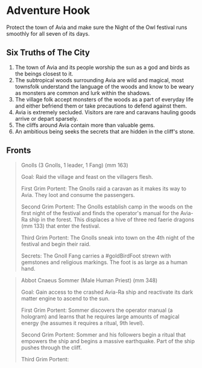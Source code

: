 # Adventure Hook

Protect the town of Avia and make sure the Night of the Owl festival runs smoothly for all seven of its days.


## Six Truths of The City

1.  The town of Avia and its people worship the sun as a god and birds as the beings closest to it.
2. The subtropical woods surrounding Avia are wild and magical, most townsfolk understand the language of the woods and know to be weary as monsters are common and lurk within the shadows.
3. The village folk accept monsters of the woods as a part of everyday life and either befriend them or take precautions to defend against them.
4. Avia is extremely secluded. Visitors are rare and caravans hauling goods arrive or depart sparsely.
5. The cliffs around Avia contain more than valuable gems.
6. An ambitious being seeks the secrets that are hidden in the cliff's stone.


## Fronts

> Gnolls
> (3 Gnolls, 1 leader, 1 Fang) (mm 163)
> 
> Goal: Raid the village and feast on the villagers flesh.
> 
> First Grim Portent: The Gnolls raid a caravan as it makes its way to Avia. They loot and consume the passengers.
> 
> Second Grim Portent: The Gnolls establish camp in the woods on the first night of the festival and finds the operator's manual for the Avia-Ra ship in the forest. This displaces a hive of three red faerie dragons (mm 133) that enter the festival.
> 
> Third Grim Portent: The Gnolls sneak into town on the 4th night of the festival and begin their raid.
> 
> Secrets: The Gnoll Fang carries a #goldBirdFoot strewn with gemstones and religious markings. The foot is as large as a human hand. 


> Abbot Cnaeus Sommer
> (Male Human Priest) (mm 348)
> 
> Goal: Gain access to the crashed Avia-Ra ship and reactivate its dark matter engine to ascend to the sun.
> 
> First Grim Portent: Sommer discovers the operator manual (a hologram) and learns that he requires large amounts of magical energy (he assumes it requires a ritual, 9th level).
> 
> Second Grim Portent: Sommer and his followers begin a ritual that empowers the ship and begins a massive earthquake. Part of the ship pushes through the cliff.
> 
> Third Grim Portent: 